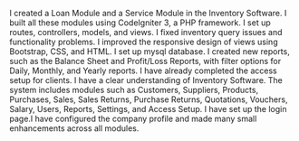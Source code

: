 I created a Loan Module and a Service Module in the Inventory Software. 
I built all these modules using CodeIgniter 3, a PHP framework.
I set up routes, controllers, models, and views.
I fixed inventory query issues and functionality problems.
I improved the responsive design of views using Bootstrap, CSS, and HTML. I set up mysql database.
I created new reports, such as the Balance Sheet and Profit/Loss Reports, with filter options for Daily, Monthly, and Yearly reports.
I have already completed the access setup for clients.
I have a clear understanding of Inventory Software.
The system includes modules such as Customers, Suppliers, Products, Purchases, Sales, Sales Returns, Purchase Returns, Quotations, Vouchers, Salary, Users, Reports, Settings, and Access Setup.
I have set up the login page.I have configured the company profile and made many small enhancements across all modules.
